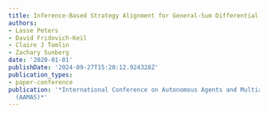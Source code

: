 ```yaml
---
title: Inference-Based Strategy Alignment for General-Sum Differential Games
authors:
- Lasse Peters
- David Fridovich-Keil
- Claire J Tomlin
- Zachary Sunberg
date: '2020-01-01'
publishDate: '2024-09-27T15:20:12.924328Z'
publication_types:
- paper-conference
publication: '*International Conference on Autonomous Agents and Multiagent Systems
  (AAMAS)*'
---
```

